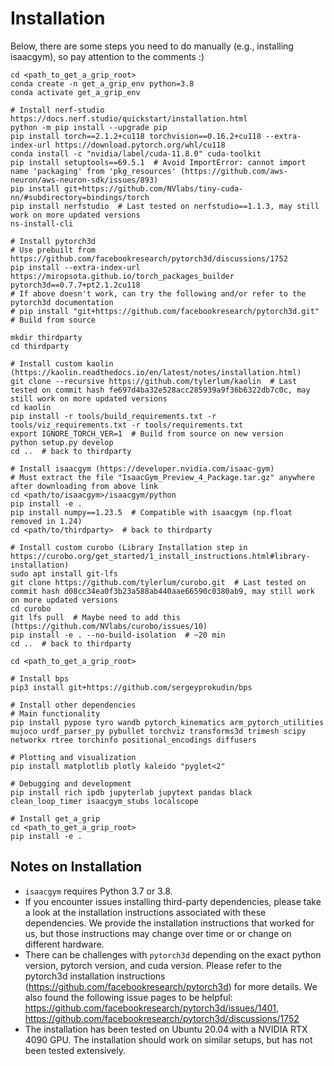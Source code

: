 # Installation

Below, there are some steps you need to do manually (e.g., installing isaacgym), so pay attention to the comments :)

```
cd <path_to_get_a_grip_root>
conda create -n get_a_grip_env python=3.8
conda activate get_a_grip_env

# Install nerf-studio https://docs.nerf.studio/quickstart/installation.html
python -m pip install --upgrade pip
pip install torch==2.1.2+cu118 torchvision==0.16.2+cu118 --extra-index-url https://download.pytorch.org/whl/cu118
conda install -c "nvidia/label/cuda-11.8.0" cuda-toolkit
pip install setuptools==69.5.1  # Avoid ImportError: cannot import name 'packaging' from 'pkg_resources' (https://github.com/aws-neuron/aws-neuron-sdk/issues/893)
pip install git+https://github.com/NVlabs/tiny-cuda-nn/#subdirectory=bindings/torch
pip install nerfstudio  # Last tested on nerfstudio==1.1.3, may still work on more updated versions
ns-install-cli

# Install pytorch3d
# Use prebuilt from https://github.com/facebookresearch/pytorch3d/discussions/1752
pip install --extra-index-url https://miropsota.github.io/torch_packages_builder pytorch3d==0.7.7+pt2.1.2cu118
# If above doesn't work, can try the following and/or refer to the pytorch3d documentation
# pip install "git+https://github.com/facebookresearch/pytorch3d.git"  # Build from source

mkdir thirdparty
cd thirdparty

# Install custom kaolin (https://kaolin.readthedocs.io/en/latest/notes/installation.html)
git clone --recursive https://github.com/tylerlum/kaolin  # Last tested on commit hash fe697d4ba32e528acc285939a9f36b6322db7c0c, may still work on more updated versions
cd kaolin
pip install -r tools/build_requirements.txt -r tools/viz_requirements.txt -r tools/requirements.txt
export IGNORE_TORCH_VER=1  # Build from source on new version
python setup.py develop
cd ..  # back to thirdparty

# Install isaacgym (https://developer.nvidia.com/isaac-gym)
# Must extract the file "IsaacGym_Preview_4_Package.tar.gz" anywhere after downloading from above link
cd <path/to/isaacgym>/isaacgym/python
pip install -e .
pip install numpy==1.23.5  # Compatible with isaacgym (np.float removed in 1.24)
cd <path/to/thirdparty>  # back to thirdparty

# Install custom curobo (Library Installation step in https://curobo.org/get_started/1_install_instructions.html#library-installation)
sudo apt install git-lfs
git clone https://github.com/tylerlum/curobo.git  # Last tested on commit hash d08cc34ea0f3b23a588ab440aae66590c0380ab9, may still work on more updated versions
cd curobo
git lfs pull  # Maybe need to add this (https://github.com/NVlabs/curobo/issues/10)
pip install -e . --no-build-isolation  # ~20 min
cd ..  # back to thirdparty

cd <path_to_get_a_grip_root>

# Install bps
pip3 install git+https://github.com/sergeyprokudin/bps

# Install other dependencies
# Main functionality
pip install pypose tyro wandb pytorch_kinematics arm_pytorch_utilities mujoco urdf_parser_py pybullet torchviz transforms3d trimesh scipy networkx rtree torchinfo positional_encodings diffusers

# Plotting and visualization
pip install matplotlib plotly kaleido "pyglet<2"

# Debugging and development
pip install rich ipdb jupyterlab jupytext pandas black clean_loop_timer isaacgym_stubs localscope

# Install get_a_grip
cd <path_to_get_a_grip_root>
pip install -e .
```

## Notes on Installation

- `isaacgym` requires Python 3.7 or 3.8.
- If you encounter issues installing third-party dependencies, please take a look at the installation instructions associated with these dependencies. We provide the installation instructions that worked for us, but those instructions may change over time or or change on different hardware.
- There can be challenges with `pytorch3d` depending on the exact python version, pytorch version, and cuda version. Please refer to the pytorch3d installation instructions (https://github.com/facebookresearch/pytorch3d) for more details. We also found the following issue pages to be helpful: https://github.com/facebookresearch/pytorch3d/issues/1401, https://github.com/facebookresearch/pytorch3d/discussions/1752
- The installation has been tested on Ubuntu 20.04 with a NVIDIA RTX 4090 GPU. The installation should work on similar setups, but has not been tested extensively.
